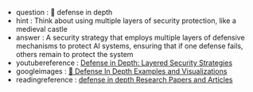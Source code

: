 - question : 🏰 defense in depth
- hint : Think about using multiple layers of security protection, like a medieval castle
- answer : A security strategy that employs multiple layers of defensive mechanisms to protect AI systems, ensuring that if one defense fails, others remain to protect the system
- youtubereference : <a href="https://www.youtube.com/watch?v=vzMEv1_xMxc" target="_blank">Defense in Depth: Layered Security Strategies</a>
- googleimages : <a href="https://www.google.com/search?q=🏰+defense+in+depth+AI+security+machine+learning&tbm=isch" target="_blank">🏰 Defense In Depth Examples and Visualizations</a>
- readingreference : <a href="https://www.google.com/search?q=defense in depth+AI+security+research+papers" target="_blank">defense in depth Research Papers and Articles</a>
